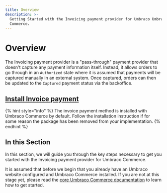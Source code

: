 ```yaml
---
title: Overview
description: >-
  Getting Started with the Invoicing payment provider for Umbraco Umbraco
  Commerce.
---
```


# Overview

The Invoicing payment provider is a "pass-through" payment provider that doesn't capture any payment information itself. Instead, it allows orders to go through in an `Authorized` state where it is assumed that payments will be captured manually in an external system. Once captured, orders can then be updated to the `Captured` payment status via the backoffice.

## [Install Invoice payment](../install-payment-providers.md)

{% hint style="info" %}
The invoice payment method is installed with Umbraco Commerce by default. Follow the installation instruction if for some reason the package has been removed from your implementation.
{% endhint %}

## In this Section

In this section, we will guide you through the key steps necessary to get you started with the Invoicing payment provider for Umbraco Commerce.

It is assumed that before we begin that you already have an Umbraco website configured and Umbraco Commerce installed. If you are not at this stage yet, please read the [core Umbraco Commerce documentation](http://localhost:5000/s/3rCehcwXc4nbpeGqcI2f/) to learn how to get started.
